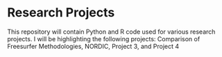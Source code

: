 # Research Projects
This repository will contain Python and R code used for various research projects. I will be highlighting the following projects: Comparison of Freesurfer Methodologies, NORDIC, Project 3, and Project 4
